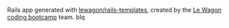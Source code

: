 Rails app generated with [lewagon/rails-templates](https://github.com/lewagon/rails-templates), created by the [Le Wagon coding bootcamp](https://www.lewagon.com) team.
blq
